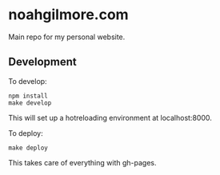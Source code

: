 # noahgilmore.com

Main repo for my personal website.

## Development
To develop:

```
npm install
make develop
```

This will set up a hotreloading environment at localhost:8000.

To deploy:

```
make deploy
```

This takes care of everything with gh-pages.